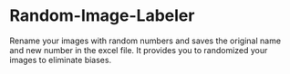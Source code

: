 # Random-Image-Labeler
Rename your images with random numbers and saves the original name and new number in the excel file. It provides you to randomized your images to eliminate biases. 
